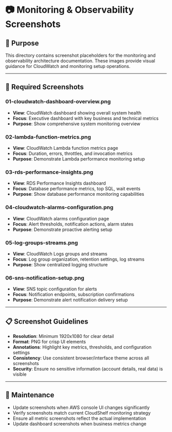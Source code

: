 # 📷 Monitoring & Observability Screenshots

## **🎯 Purpose**

This directory contains screenshot placeholders for the monitoring and observability architecture documentation. These images provide visual guidance for CloudWatch and monitoring setup operations.

---

## **📸 Required Screenshots**

### **01-cloudwatch-dashboard-overview.png**

- **View**: CloudWatch dashboard showing overall system health
- **Focus**: Executive dashboard with key business and technical metrics
- **Purpose**: Show comprehensive system monitoring overview

### **02-lambda-function-metrics.png**

- **View**: CloudWatch Lambda function metrics page
- **Focus**: Duration, errors, throttles, and invocation metrics
- **Purpose**: Demonstrate Lambda performance monitoring setup

### **03-rds-performance-insights.png**

- **View**: RDS Performance Insights dashboard
- **Focus**: Database performance metrics, top SQL, wait events
- **Purpose**: Show database performance monitoring capabilities

### **04-cloudwatch-alarms-configuration.png**

- **View**: CloudWatch alarms configuration page
- **Focus**: Alert thresholds, notification actions, alarm states
- **Purpose**: Demonstrate proactive alerting setup

### **05-log-groups-streams.png**

- **View**: CloudWatch Logs groups and streams
- **Focus**: Log group organization, retention settings, log streams
- **Purpose**: Show centralized logging structure

### **06-sns-notification-setup.png**

- **View**: SNS topic configuration for alerts
- **Focus**: Notification endpoints, subscription confirmations
- **Purpose**: Demonstrate alert notification delivery setup

---

## **📋 Screenshot Guidelines**

- **Resolution**: Minimum 1920x1080 for clear detail
- **Format**: PNG for crisp UI elements
- **Annotations**: Highlight key metrics, thresholds, and configuration settings
- **Consistency**: Use consistent browser/interface theme across all screenshots
- **Security**: Ensure no sensitive information (account details, real data) is visible

---

## **🔄 Maintenance**

- Update screenshots when AWS console UI changes significantly
- Verify screenshots match current CloudShelf monitoring strategy
- Ensure all metric screenshots reflect the actual implementation
- Update dashboard screenshots when business metrics change
